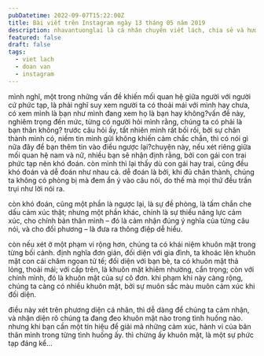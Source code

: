 ```yaml
---
pubDatetime: 2022-09-07T15:22:00Z
title: Bài viết trên Instagram ngày 13 tháng 05 năm 2019
description: nhavantuonglai là cá nhân chuyên viết lách, chia sẻ và hướng dẫn mọi người thuần thục hơn khi thực hành viết lách mỗi ngày qua những bài chia sẻ ngắn trên Instagram chính thức.
featured: false
draft: false
tags:
  - viet lach
  - doan van
  - instagram
---
```


mình nghĩ, một trong những vấn đề khiến mối quan hệ giữa người với người cứ phức tạp, là phải nghĩ suy xem người ta có thoải mái với mình hay chưa, có xem mình là bạn như mình đang xem họ là bạn hay không?vấn đề này, nghiêm trọng đến mức, từng có người hỏi mình rằng, chúng ta có phải là bạn thân không? trước câu hỏi ấy, tất nhiên mình rất bối rối, bởi sự chân thành mình có, niềm tin mình gửi không khiến cảm chắc chắn, thì có nói gì nữa đây để bạn thêm tin vào điều ngược lại?chuyện này, nếu xét riêng giữa mối quan hệ nam và nữ, nhiều bạn sẽ nhận định rằng, bởi con gái con trai phức tạp nên khó đoán. còn mình thì lại thấy dù con gái hay trai, cũng đều khó đoán và dễ đoán như nhau cả. dễ đoán là bởi, khi đủ chân thành, chúng ta không có phòng bị mà đem ẩn ý vào câu nói, do thế mà mọi thứ đều trần trụi như lời nói ra.

còn khó đoán, cũng một phần là ngược lại, là sự đề phòng, là tấm chắn che dấu cảm xúc thật; nhưng một phần khác, chính là sự thiếu năng lực cảm xúc, cho chính bản thân mình – đó là cảm nhận đúng ý nghĩa của từng câu nói, và cho đối phương – là đưa ra thông điệp dễ hiểu.

còn nếu xét ở một phạm vi rộng hơn, chúng ta có khái niệm khuôn mặt trong từng bối cảnh. định nghĩa đơn giản, đối diện với gia đình, ta khoác lên khuôn mặt con cái chăm ngoan tử tế; đối diện với bạn bè, ta có khuôn mặt thả lỏng, thoải mái; với cấp trên, là khuôn mặt khiêm nhường, cẩn trọng; còn với chính mình, đó là khuôn mặt của sự cô đơn. khi phạm khi này càng rộng, chúng ta càng có nhiều khuôn mặt, bởi sự muôn sắc màu muôn cảm xúc khi đối diện.

điều này xét trên phương diện cá nhân, thì dễ dàng để chúng ta cảm nhận, và nhận diện rõ chúng ta đang đeo khuôn mặt nào trong tình huống nào. nhưng khi bạn cần một tín hiệu để giải mã những cảm xúc, hành vi của bản thân mình trong từng tình huống ấy. thì chừng ấy khuôn mặt, là một sự phức tạp đáng kể…
